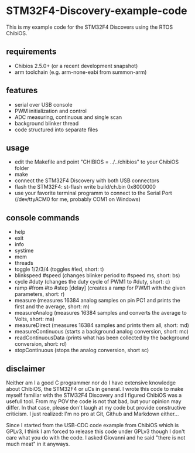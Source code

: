 STM32F4-Discovery-example-code
==============================

This is my example code for the STM32F4 Discovers using the RTOS ChibiOS.

requirements
------------
* Chibios 2.5.0+ (or a recent development snapshot)
* arm toolchain (e.g. arm-none-eabi from summon-arm)

features
--------
* serial over USB console
* PWM initialization and control
* ADC measuring, continuous and single scan
* background blinker thread
* code structured into separate files

usage
-----
* edit the Makefile and point "CHIBIOS = ../../chibios" to your ChibiOS folder
* make
* connect the STM32F4 Discovery with both USB connectors
* flash the STM32F4: st-flash write build/ch.bin 0x8000000
* use your favorite terminal programm to connect to the Serial Port (/dev/ttyACM0 for me, probably COM1 on Windows)

console commands
----------------
* help
* exit
* info
* systime
* mem
* threads
* toggle 1/2/3/4 (toggles #led, short: t)
* blinkspeed #speed (changes blinker period to #speed ms, short: bs)
* cycle #duty (changes the duty cycle of PWM1 to #duty, short: c)
* ramp #from #to #step \[delay\] (creates a ramp for PWM1 with the given parameters, short: r)
* measure (measures 16384 analog samples on pin PC1 and prints the first and the average, short: m)
* measureAnalog (measures 16384 samples and converts the average to Volts, short: ma)
* measureDirect (measures 16384 samples and prints them all, short: md)
* measureContinuous (starts a background analog conversion, short: mc)
* readContinuousData (prints what has been collected by the background conversion, short: rd)
* stopContinuous (stops the analog conversion, short sc)





disclaimer
----------
Neither am I a good C programmer nor do I have extensive knowledge about 
ChibiOS, the STM32F4 or uCs in general. I wrote this code to make myself
familiar with the STM32F4 Discovery and I figured ChibiOS was a usefull tool.
From my POV the code is not that bad, but your opinion may differ. In
that case, please don't laugh at my code but provide constructive criticism.
I just realized: I'm no pro at Git, Github and Markdown either...

Since I started from the USB-CDC code example from ChibiOS which is GPLv3,
I think I am forced to release this code under GPLv3 though I don't care what you do
with the code. I asked Giovanni and he said "there is not much meat" in it anyways.

